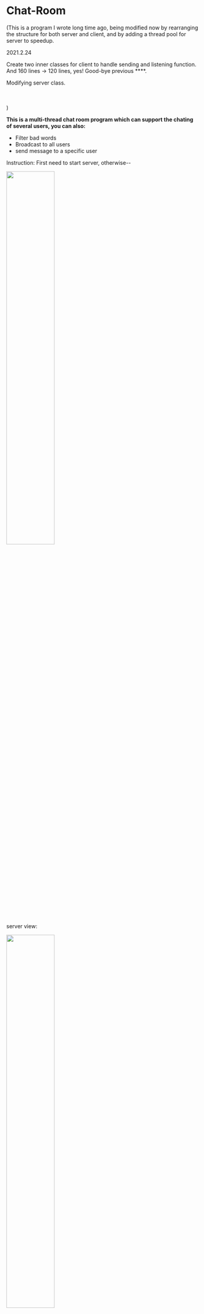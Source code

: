 # Chat-Room

(This is a program I wrote long time ago, being modified now by rearranging the structure for both server and client, and by adding a thread pool for server to speedup.

2021.2.24

Create two inner classes for client to handle sending and listening function. And 160 lines -> 120 lines, yes! Good-bye previous \*\*\*\*.

Modifying server class.



<br>
<br>
)

**This is a multi-thread chat room program which can support the chating of several users, you can also:**
- Filter bad words
- Broadcast to all users
- send message to a specific user

Instruction:
First need to start server, otherwise--

<img src="https://raw.githubusercontent.com/ningowo/img_repo/main/error.jpg" width="50%">

server view:

<img src="https://raw.githubusercontent.com/ningowo/img_repo/main/server.jpg" width="50%">


clients view:

<img src="https://raw.githubusercontent.com/ningowo/img_repo/main/client1.jpg" width="50%">


